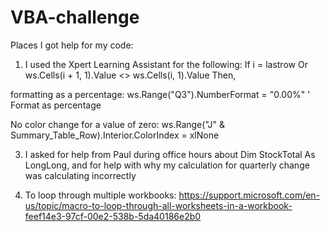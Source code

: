 # VBA-challenge
Places I got help for my code:
1.  I used the Xpert Learning Assistant for the following:
   If i = lastrow Or ws.Cells(i + 1, 1).Value <> ws.Cells(i, 1).Value Then,

   formatting as a percentage:  ws.Range("Q3").NumberFormat = "0.00%" ' Format as percentage
   
   No color change for a value of zero: ws.Range("J" & Summary_Table_Row).Interior.ColorIndex = xlNone

3. I asked for help from Paul during office hours about Dim StockTotal As LongLong, and for help with why my calculation for quarterly change was calculating incorrectly

4. To loop through multiple workbooks:
https://support.microsoft.com/en-us/topic/macro-to-loop-through-all-worksheets-in-a-workbook-feef14e3-97cf-00e2-538b-5da40186e2b0
